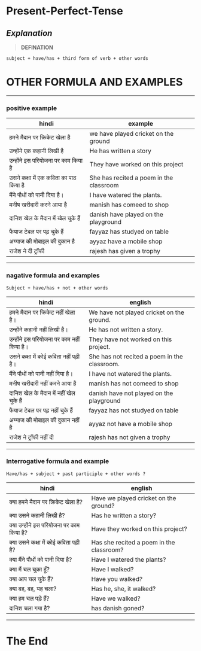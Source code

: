 # Present-Perfect-Tense
## *Explanation*

>  **DEFINATION**
      
```base
subject + have/has + third form of verb + other words

```
# OTHER FORMULA AND EXAMPLES
---
### positive example

| hindi | example |
|-------|---------|
|हमने मैदान पर क्रिकेट खेला है| we have played cricket on the ground |
|उन्होंने एक कहानी लिखी है| He has written a story|
|उन्होंने इस परियोजना पर काम किया है| They have worked on this project|
|उसने कक्षा में एक कविता का पाठ किया है| She has recited a poem in the classroom |
|मैंने पौधों को पानी दिया है।| I have watered the plants.|
|मनीष खरीदारी करने आया है|manish has comeed to shop|
|दानिश खेल के मैदान में खेल चुके हैं|danish have played on the playground |
|फैयाज टेबल पर पढ़ चुके हैं|fayyaz has studyed on table|
|अय्याज की मोबाइल की दुकान है|ayyaz have a mobile shop|
|राजेश ने दी ट्रॉफी|rajesh has given a trophy|

----
### nagative formula and examples

```base
Subject + have/has + not + other words
```

| hindi | english |
| ----|--------|
|हमने मैदान पर क्रिकेट नहीं खेला है।| We have not played cricket on the ground.|
उन्होंने कहानी नहीं लिखी है।|He has not written a story.|
|उन्होंने इस परियोजना पर काम नहीं किया है।| They have not worked on this project.|
|उसने कक्षा में कोई कविता नहीं पढ़ी है।|She has not recited a poem in the classroom.|
|मैंने पौधों को पानी नहीं दिया है।| I have not watered the plants.|
|मनीष खरीदारी नहीं करने आया है|manish has not comeed to shop|
|दानिश खेल के मैदान में नहीं खेल चुके हैं|danish have not played on the playground |
|फैयाज टेबल पर पढ़ नहीं चुके हैं|fayyaz has not studyed on table|
|अय्याज की मोबाइल की दुकान नहीं है|ayyaz not have a mobile shop|
|राजेश ने ट्रॉफी नहीं दी|rajesh has not given a trophy|

----
### Interrogative formula and example
```base
Have/has + subject + past participle + other words ?
```
| hindi | english |
|----| ---|
|क्या हमने मैदान पर क्रिकेट खेला है?|  Have we played cricket on the ground?|
क्या उसने कहानी लिखी है?|  Has he written a story?|
|क्या उन्होंने इस परियोजना पर काम किया है?|   Have they worked on this project?|
|क्या उसने कक्षा में कोई कविता पढ़ी है?|     Has she recited a poem in the classroom?|
|क्या मैंने पौधों को पानी दिया है?|  Have I watered the plants?|
|क्या मैं चल चुका हूँ?|Have I walked?|
|क्या आप चल चुके हैं?|Have you walked?|
|क्या वह, वह, यह चला?|Has he, she, it walked?|
|क्या हम चल पड़े हैं?|Have we walked?|
|दानिश चला गया है?|has danish goned?|
 ----
# The End 
